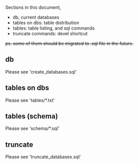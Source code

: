 Sections in this document,

- db, current databases
- tables on dbs: table distribution
- tables: table listing, and sql commands
- truncate commands: devel shortcut

<del>ps. some of them should be migrated to .sql file in the future.</del>

db
--------------------------------

Please see 'create_databases.sql'

tables on dbs
--------------------------------

Please see 'tables/*.txt'

tables (schema)
--------------------------------

Please see 'schema/*.sql'

truncate
--------------------------------

Please see 'truncate_databases.sql'

